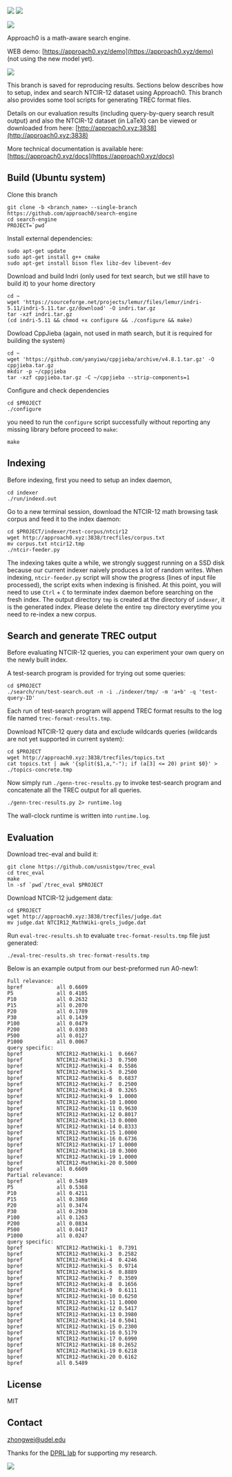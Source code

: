 ![](https://api.travis-ci.org/approach0/search-engine.svg)
![](http://github-release-version.herokuapp.com/github/approach0/search-engine/release.png)

![](https://raw.githubusercontent.com/approach0/search-engine-docs-eng/master/logo.png)

Approach0 is a math-aware search engine.

WEB demo: [https://approach0.xyz/demo](https://approach0.xyz/demo) (not using the new model yet).

![](https://github.com/approach0/search-engine-docs-eng/raw/master/img/clip.gif)

This branch is saved for reproducing results. Sections below describes how to setup,
index and search NTCIR-12 dataset using Approach0. This branch also provides some tool scripts for generating TREC format files.

Details on our evaluation results (including query-by-query search result output) and also the NTCIR-12 dataset (in LaTeX)
can be viewed or downloaded from here:
[http://approach0.xyz:3838](http://approach0.xyz:3838)

More technical documentation is available here:
[https://approach0.xyz/docs](https://approach0.xyz/docs)

## Build (Ubuntu system)
Clone this branch
```
git clone -b <branch_name> --single-branch https://github.com/approach0/search-engine 
cd search-engine
PROJECT=`pwd`
```

Install external dependencies:
```
sudo apt-get update
sudo apt-get install g++ cmake
sudo apt-get install bison flex libz-dev libevent-dev
```

Download and build Indri (only used for text search, but we still have to build it) to your home directory
```
cd ~
wget 'https://sourceforge.net/projects/lemur/files/lemur/indri-5.11/indri-5.11.tar.gz/download' -O indri.tar.gz
tar -xzf indri.tar.gz
(cd indri-5.11 && chmod +x configure && ./configure && make)
```

Dowload CppJieba (again, not used in math search, but it is required for building the system)
```
cd ~
wget 'https://github.com/yanyiwu/cppjieba/archive/v4.8.1.tar.gz' -O cppjieba.tar.gz
mkdir -p ~/cppjieba
tar -xzf cppjieba.tar.gz -C ~/cppjieba --strip-components=1
```

Configure and check dependencies
```
cd $PROJECT
./configure
```

you need to run the `configure` script successfully without reporting any missing library before proceed to `make`:
```
make
```
## Indexing
Before indexing, first you need to setup an index daemon,
```
cd indexer
./run/indexd.out
```

Go to a new terminal session, download the NTCIR-12 math browsing task corpus and feed it to the index daemon:
```
cd $PROJECT/indexer/test-corpus/ntcir12
wget http://approach0.xyz:3838/trecfiles/corpus.txt
mv corpus.txt ntcir12.tmp
./ntcir-feeder.py
```

The indexing takes quite a while, we strongly suggest running on a SSD disk because our current indexer naively produces a lot of random writes.
When indexing, `ntcir-feeder.py` script will show the progress (lines of input file processed), the script exits when indexing is finished.
At this point, you will need to use `Ctrl` + `C` to terminate index daemon before searching on the fresh index. The output directory `tmp` is created at the directory of `indexer`, it is the generated index. Please delete the entire `tmp` directory everytime you need to re-index a new corpus.

## Search and generate TREC output
Before evaluating NTCIR-12 queries, you can experiment your own query on the newly built index.

A test-search program is provided for trying out some queries:
```
cd $PROJECT
./search/run/test-search.out -n -i ./indexer/tmp/ -m 'a+b' -q 'test-query-ID'
```
Each run of test-search program will append TREC format results to the log file named `trec-format-results.tmp`.

Download NTCIR-12 query data and exclude wildcards queries (wildcards are not yet supported in current system):
```
cd $PROJECT
wget http://approach0.xyz:3838/trecfiles/topics.txt
cat topics.txt | awk '{split($1,a,"-"); if (a[3] <= 20) print $0}' > ./topics-concrete.tmp
```

Now simply run `./genn-trec-results.py` to invoke test-search program and concatenate all the TREC output for all queries.
```
./genn-trec-results.py 2> runtime.log
```
The wall-clock runtime is written into `runtime.log`.

## Evaluation
Download trec-eval and build it:
```
git clone https://github.com/usnistgov/trec_eval
cd trec_eval
make
ln -sf `pwd`/trec_eval $PROJECT
```

Download NTCIR-12 judgement data:
```
cd $PROJECT
wget http://approach0.xyz:3838/trecfiles/judge.dat
mv judge.dat NTCIR12_MathWiki-qrels_judge.dat
```

Run `eval-trec-results.sh` to evaluate `trec-format-results.tmp` file just generated:
```
./eval-trec-results.sh trec-format-results.tmp
```

Below is an example output from our best-preformed run A0-new1:
```
Full relevance:
bpref          	all	0.6609
P5             	all	0.4105
P10            	all	0.2632
P15            	all	0.2070
P20            	all	0.1789
P30            	all	0.1439
P100           	all	0.0479
P200           	all	0.0303
P500           	all	0.0127
P1000          	all	0.0067
query specific:
bpref          	NTCIR12-MathWiki-1	0.6667
bpref          	NTCIR12-MathWiki-3	0.7500
bpref          	NTCIR12-MathWiki-4	0.5586
bpref          	NTCIR12-MathWiki-5	0.2500
bpref          	NTCIR12-MathWiki-6	0.6837
bpref          	NTCIR12-MathWiki-7	0.2500
bpref          	NTCIR12-MathWiki-8	0.3265
bpref          	NTCIR12-MathWiki-9	1.0000
bpref          	NTCIR12-MathWiki-10	1.0000
bpref          	NTCIR12-MathWiki-11	0.9630
bpref          	NTCIR12-MathWiki-12	0.8017
bpref          	NTCIR12-MathWiki-13	0.0000
bpref          	NTCIR12-MathWiki-14	0.8333
bpref          	NTCIR12-MathWiki-15	1.0000
bpref          	NTCIR12-MathWiki-16	0.6736
bpref          	NTCIR12-MathWiki-17	1.0000
bpref          	NTCIR12-MathWiki-18	0.3000
bpref          	NTCIR12-MathWiki-19	1.0000
bpref          	NTCIR12-MathWiki-20	0.5000
bpref          	all	0.6609
Partial relevance:
bpref          	all	0.5489
P5             	all	0.5368
P10            	all	0.4211
P15            	all	0.3860
P20            	all	0.3474
P30            	all	0.2930
P100           	all	0.1263
P200           	all	0.0834
P500           	all	0.0417
P1000          	all	0.0247
query specific:
bpref          	NTCIR12-MathWiki-1	0.7391
bpref          	NTCIR12-MathWiki-3	0.2582
bpref          	NTCIR12-MathWiki-4	0.4246
bpref          	NTCIR12-MathWiki-5	0.9714
bpref          	NTCIR12-MathWiki-6	0.8889
bpref          	NTCIR12-MathWiki-7	0.3509
bpref          	NTCIR12-MathWiki-8	0.1656
bpref          	NTCIR12-MathWiki-9	0.6111
bpref          	NTCIR12-MathWiki-10	0.6250
bpref          	NTCIR12-MathWiki-11	1.0000
bpref          	NTCIR12-MathWiki-12	0.5417
bpref          	NTCIR12-MathWiki-13	0.3980
bpref          	NTCIR12-MathWiki-14	0.5041
bpref          	NTCIR12-MathWiki-15	0.2300
bpref          	NTCIR12-MathWiki-16	0.5179
bpref          	NTCIR12-MathWiki-17	0.6990
bpref          	NTCIR12-MathWiki-18	0.2652
bpref          	NTCIR12-MathWiki-19	0.6218
bpref          	NTCIR12-MathWiki-20	0.6162
bpref          	all	0.5489
```

## License
MIT

## Contact
zhongwei@udel.edu

Thanks for the [DPRL lab](https://www.cs.rit.edu/~rlaz/) for supporting my research.

![](https://www.cs.rit.edu/~rlaz/images/DPRL_Logo_Option_02.png)
